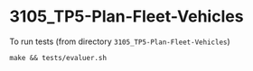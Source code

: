 # 3105_TP5-Plan-Fleet-Vehicles 
To run tests (from directory `3105_TP5-Plan-Fleet-Vehicles`) 
``` 
make && tests/evaluer.sh 
```
